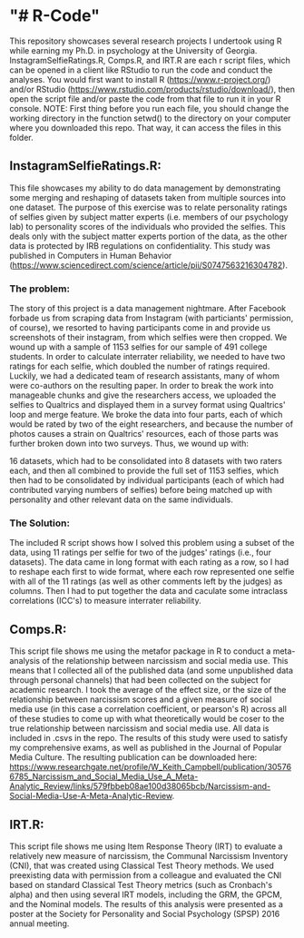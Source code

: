 # "# R-Code" 

This repository showcases several research projects I undertook using R while earning my Ph.D. in psychology at the University of Georgia.  InstagramSelfieRatings.R, Comps.R, and IRT.R are each r script files, which can be opened in a client like RStudio to run the code and conduct the analyses.  You would first want to install R (https://www.r-project.org/) and/or RStudio (https://www.rstudio.com/products/rstudio/download/), then open the script file and/or paste the code from that file to run it in your R console.  NOTE: First thing before you run each file, you should change the working directory in the function setwd() to the directory on your computer where you downloaded this repo.  That way, it can access the files in this folder.

## InstagramSelfieRatings.R:

This file showcases my ability to do data management by demonstrating some merging and reshaping of datasets taken from multiple sources into one dataset.  The purpose of this exercise was to relate personality ratings of selfies given by subject matter experts (i.e. members of our psychology lab) to personality scores of the individuals who provided the selfies.  This deals only with the subject matter experts portion of the data, as the other data is protected by IRB regulations on confidentiality.  This study was published in Computers in Human Behavior (https://www.sciencedirect.com/science/article/pii/S0747563216304782). 

### The problem: 

The story of this project is a data management nightmare.  After Facebook forbade us from scraping data from Instagram (with particiants' permission, of course), we resorted to having participants come in and provide us screenshots of their instagram, from which selfies were then cropped.  We wound up with a sample of 1153 selfies for our sample of 491 college students.  In order to calculate interrater reliability, we needed to have two ratings for each selfie, which doubled the number of ratings required.  Luckily, we had a dedicated team of research assistants, many of whom were co-authors on the resulting paper.  In order to break the work into manageable chunks and give the researchers access, we uploaded the selfies to Qualtrics and displayed them in a survey format using Qualtrics' loop and merge feature.  We broke the data into four parts, each of which would be rated by two of the eight researchers, and because the number of photos causes a strain on Qualtrics' resources, each of those parts was further broken down into two surveys.  Thus, we wound up with:

16 datasets, which had to be consolidated into 8 datasets with two raters each, and then all combined to provide the full set of 1153 selfies, which then had to be consolidated by individual participants (each of which had contributed varying numbers of selfies) before being matched up with personality and other relevant data on the same individuals.

### The Solution: 

The included R script shows how I solved this problem using a subset of the data, using 11 ratings per selfie for two of the judges' ratings (i.e., four datasets).  The data came in long format with each rating as a row, so I had to reshape each first to wide format, where each row represented one selfie with all of the 11 ratings (as well as other comments left by the judges) as columns.  Then I had to put together the data and caculate some intraclass correlations (ICC's) to measure interrater reliability.  

## Comps.R:

This script file shows me using the metafor package in R to conduct a meta-analysis of the relationship between narcissism and social media use.  This means that I collected all of the published data (and some unpublished data through personal channels) that had been collected on the subject for academic research.  I took the average of the effect size, or the size of the relationship between narcissism scores and a given measure of social media use (in this case a correlation coefficient, or pearson's R) across all of these studies to come up with what theoretically would be coser to the true relationship between narcissism and social media use.  All data is included in .csvs in the repo.  The results of this study were used to satisfy my comprehensive exams, as well as published in the Journal of Popular Media Culture.  The resulting publication can be downloaded here: https://www.researchgate.net/profile/W_Keith_Campbell/publication/305766785_Narcissism_and_Social_Media_Use_A_Meta-Analytic_Review/links/579fbbeb08ae100d38065bcb/Narcissism-and-Social-Media-Use-A-Meta-Analytic-Review.  

## IRT.R:

This script file shows me using Item Response Theory (IRT) to evaluate a relatively new measure of narcissism, the Communal Narcissism Inventory (CNI), that was created using Classical Test Theory methods.  We used preexisting data with permission from a colleague and evaluated the CNI based on standard Classical Test Theory metrics (such as Cronbach's alpha) and then using several IRT models, including the GRM, the GPCM, and the Nominal models.  The results of this analysis were presented as a poster at the Society for Personality and Social Psychology (SPSP) 2016 annual meeting.  
